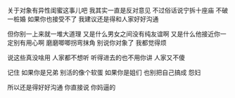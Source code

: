 关于对象有异性闺蜜这事儿吧
我其实一直是反对意见
不过俗话说宁拆十座庙
不破一桩婚
如果你也接受不了
我建议还是得和人家好好沟通


但你别一上来就一堆大道理
又是什么男女之间没有纯友谊啊
又是什么他接近你一定别有用心啊
磨磨唧唧拐弯抹角
别说你对象了
我都觉得烦

说这些真没啥用
人家都不想听
听得进去的也不用你讲
人家又不傻

记住
如果你是兄弟
别活的像个软蛋
如果你是姐们
也别把自己搞成
怨妇

所以还是得好好沟通
你直接说
你妈逼的
